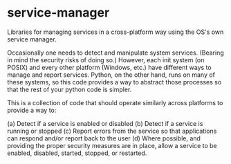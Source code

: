# service-manager
Libraries for managing services in a cross-platform way using the OS's own service manager.

Occasionally one needs to detect and manipulate system services.  (Bearing in mind the security risks of doing so.)  However, each init system (on POSIX) and every other platform (Windows, etc.) have different ways to manage and report services.  Python, on the other hand, runs on many of these systems, so this code provides a way to abstract those processes so that the rest of your python code is simpler.

This is a collection of code that should operate similarly across platforms to provide a way to:

(a) Detect if a service is enabled or disabled
(b) Detect if a service is running or stopped
(c) Report errors from the service so that applications can respond and/or report back to the user
(d) Where possible, and providing the proper security measures are in place, allow a service to be enabled, disabled, started, stopped, or restarted.
